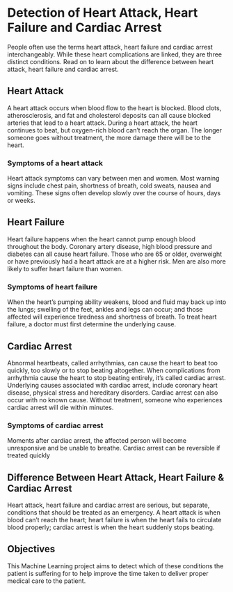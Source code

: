 # Detection of Heart Attack, Heart Failure and Cardiac Arrest

People often use the terms heart attack, heart failure and cardiac arrest interchangeably. While these heart complications are linked, they are three distinct conditions. Read on to learn about the difference between heart attack, heart failure and cardiac arrest.

## Heart Attack

A heart attack occurs when blood flow to the heart is blocked. Blood clots, atherosclerosis, and fat and cholesterol deposits can all cause blocked arteries that lead to a heart attack. During a heart attack, the heart continues to beat, but oxygen-rich blood can’t reach the organ. The longer someone goes without treatment, the more damage there will be to the heart.

### Symptoms of a heart attack

Heart attack symptoms can vary between men and women. Most warning signs include chest pain, shortness of breath, cold sweats, nausea and vomiting. These signs often develop slowly over the course of hours, days or weeks.

## Heart Failure

Heart failure happens when the heart cannot pump enough blood throughout the body. Coronary artery disease, high blood pressure and diabetes can all cause heart failure. Those who are 65 or older, overweight or have previously had a heart attack are at a higher risk. Men are also more likely to suffer heart failure than women.

### Symptoms of heart failure

When the heart’s pumping ability weakens, blood and fluid may back up into the lungs; swelling of the feet, ankles and legs can occur; and those affected will experience tiredness and shortness of breath. To treat heart failure, a doctor must first determine the underlying cause.

## Cardiac Arrest

Abnormal heartbeats, called arrhythmias, can cause the heart to beat too quickly, too slowly or to stop beating altogether. When complications from arrhythmia cause the heart to stop beating entirely, it’s called cardiac arrest. Underlying causes associated with cardiac arrest, include coronary heart disease, physical stress and hereditary disorders. Cardiac arrest can also occur with no known cause. Without treatment, someone who experiences cardiac arrest will die within minutes.

### Symptoms of cardiac arrest

Moments after cardiac arrest, the affected person will become unresponsive and be unable to breathe. Cardiac arrest can be reversible if treated quickly

## Difference Between Heart Attack, Heart Failure & Cardiac Arrest

Heart attack, heart failure and cardiac arrest are serious, but separate, conditions that should be treated as an emergency. A heart attack is when blood can’t reach the heart; heart failure is when the heart fails to circulate blood properly; cardiac arrest is when the heart suddenly stops beating.

## **Objectives**

 This Machine Learning project aims to detect which of these conditions the patient is suffering for to help improve the time taken to deliver proper medical care to the patient.
